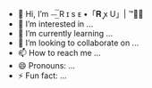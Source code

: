 - 👋 Hi, I’m ⏤͟͞ R ɪ s ᴇ •「𝐑 ꭙ U」| ™🪽🪽
- 👀 I’m interested in ...
- 🌱 I’m currently learning ...
- 💞️ I’m looking to collaborate on ...
- 📫 How to reach me ...
- 😄 Pronouns: ...
- ⚡ Fun fact: ...

<!---
twinkeee7/twinkeee7 is a ✨ special ✨ repository because its `README.md` (this file) appears on your GitHub profile.
You can click the Preview link to take a look at your changes.
--->
